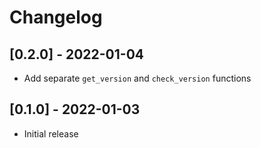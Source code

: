 # Changelog

## [0.2.0] - 2022-01-04
- Add separate `get_version` and `check_version` functions

## [0.1.0] - 2022-01-03
- Initial release
